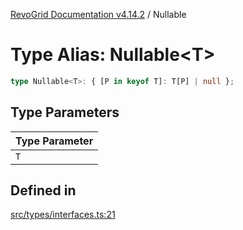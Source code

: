 [RevoGrid Documentation v4.14.2](README.md) / Nullable

# Type Alias: Nullable\<T\>

```ts
type Nullable<T>: { [P in keyof T]: T[P] | null };
```

## Type Parameters

| Type Parameter |
| ------ |
| `T` |

## Defined in

[src/types/interfaces.ts:21](https://github.com/revolist/revogrid/blob/29f379095274a66a187c28b49fe0e1fb4170d3ea/src/types/interfaces.ts#L21)
